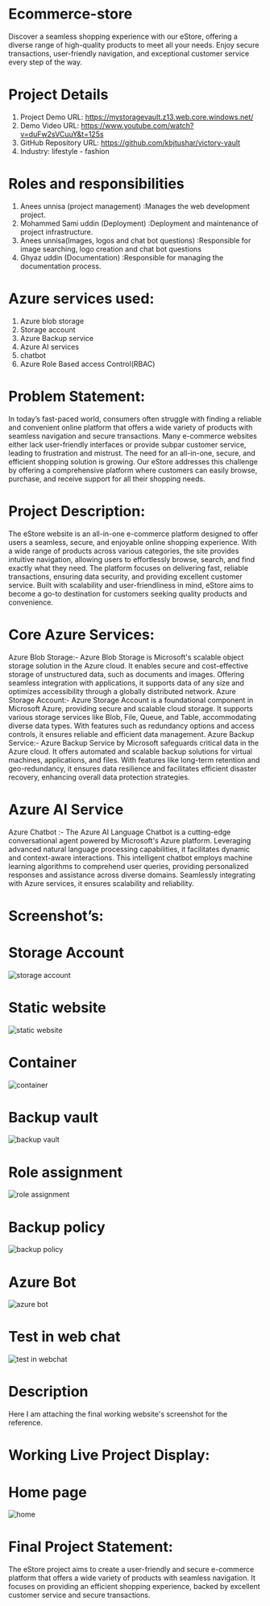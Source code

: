 # Ecommerce-store
Discover a seamless shopping experience with our eStore, offering a diverse range of high-quality products to meet all your needs. Enjoy secure transactions, user-friendly navigation, and exceptional customer service every step of the way.
# Project Details
1. Project Demo URL: https://mystoragevault.z13.web.core.windows.net/
2. Demo Video URL: https://www.youtube.com/watch?v=duFw2sVCuuY&t=125s
3. GitHub Repository URL: https://github.com/kbjtushar/victory-vault
4. Industry: lifestyle - fashion
# Roles and responsibilities
1. Anees unnisa (project management) :Manages the web development project.
2. Mohammed Sami uddin (Deployment) :Deployment and maintenance of project infrastructure.
3. Anees unnisa(Images, logos and chat bot questions) :Responsible for image searching, logo creation and chat bot questions
4. Ghyaz uddin (Documentation) :Responsible for managing the documentation process.
# Azure services used:
1. Azure blob storage
2. Storage account
3. Azure Backup service
4. Azure AI services
5. chatbot
6. Azure Role Based access Control(RBAC)
# Problem Statement:
In today’s fast-paced world, consumers often struggle with finding a reliable and convenient online platform that offers a wide variety of products with seamless navigation and secure transactions. Many e-commerce websites either lack user-friendly interfaces or provide subpar customer service, leading to frustration and mistrust. The need for an all-in-one, secure, and efficient shopping solution is growing. Our eStore addresses this challenge by offering a comprehensive platform where customers can easily browse, purchase, and receive support for all their shopping needs.
# Project Description:
The eStore website is an all-in-one e-commerce platform designed to offer users a seamless, secure, and enjoyable online shopping experience. With a wide range of products across various categories, the site provides intuitive navigation, allowing users to effortlessly browse, search, and find exactly what they need. The platform focuses on delivering fast, reliable transactions, ensuring data security, and providing excellent customer service. Built with scalability and user-friendliness in mind, eStore aims to become a go-to destination for customers seeking quality products and convenience.
# Core Azure Services:
Azure Blob Storage:- Azure Blob Storage is Microsoft's scalable object storage solution in the Azure cloud. It enables secure and cost-effective storage of unstructured data, such as documents and images. Offering seamless integration with applications, it supports data of any size and optimizes accessibility through a globally distributed network. 
Azure Storage Account:- Azure Storage Account is a foundational component in Microsoft Azure, providing secure and scalable cloud storage. It supports various storage services like Blob, File, Queue, and Table, accommodating diverse data types. With features such as redundancy options and access controls, it ensures reliable and efficient data management. 
Azure Backup Service:- Azure Backup Service by Microsoft safeguards critical data in the Azure cloud. It offers automated and scalable backup solutions for virtual machines, applications, and files. With features like long-term retention and geo-redundancy, it ensures data resilience and facilitates efficient disaster recovery, enhancing overall data protection strategies.
# Azure AI Service
Azure Chatbot :- The Azure AI Language Chatbot is a cutting-edge conversational agent powered by Microsoft's Azure platform. Leveraging advanced natural language processing capabilities, it facilitates dynamic and context-aware interactions. This intelligent chatbot employs machine learning algorithms to comprehend user queries, providing personalized responses and assistance across diverse domains. Seamlessly integrating with Azure services, it ensures scalability and reliability.
# Screenshot’s:
# Storage Account
![storage account](https://github.com/user-attachments/assets/b98f640f-623a-4eee-9117-4b0adc6d332d)
# Static website
![static website](https://github.com/user-attachments/assets/15bc8bc2-06df-4b84-9d31-5e6e828b7400)
# Container
![container](https://github.com/user-attachments/assets/f4d9fbb8-4775-4b17-aeac-503bed152e48)
# Backup vault
![backup vault](https://github.com/user-attachments/assets/7dc40538-7c6c-4aad-90ed-a92ecddb8231)
# Role assignment
![role assignment](https://github.com/user-attachments/assets/7cb81f49-3284-45f6-8126-67b37c5de174)
# Backup policy
![backup policy](https://github.com/user-attachments/assets/5bb7a85d-9e67-4d36-aa5a-50f909e9cbdf)
# Azure Bot
![azure bot](https://github.com/user-attachments/assets/5a41f115-075a-4f32-a486-618a8fca54e6)
# Test in web chat
![test in webchat](https://github.com/user-attachments/assets/557fb5ee-5974-4ec0-9cc0-f84da6d0fd80)
# Description
Here I am attaching the final working website's screenshot for the reference.
# Working Live Project Display:
# Home page
![home](https://github.com/user-attachments/assets/007a9d97-1ca7-4507-ab30-463fc076598e)
# Final Project Statement:
The eStore project aims to create a user-friendly and secure e-commerce platform that offers a wide variety of products with seamless navigation. It focuses on providing an efficient shopping experience, backed by excellent customer service and secure transactions.







